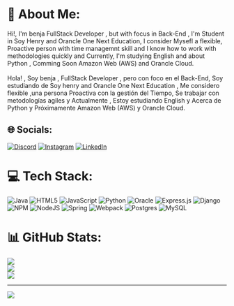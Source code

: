 # 💫 About Me:
Hi!, I'm benja FullStack Developer , but with focus in Back-End , I'm Student in Soy Henry and Orancle One Next Education, I consider Mysefl a flexible, Proactive person with time managemnt skill and I know how to work with methodologies quickly and Currently, I'm studying English and about Python , Comming Soon Amazon Web (AWS) and Orancle Cloud.<br><br>Hola! , Soy benja , FullStack Developer , pero con foco en el Back-End, Soy estudiando de Soy henry and Orancle One Next Education , Me considero flexible ,una persona Proactiva con la gestión del Tiempo, Se trabajar con metodologías agiles y Actualmente , Estoy estudiando English y Acerca de Python y Próximamente Amazon Web (AWS) y Orancle Cloud.


## 🌐 Socials:
[![Discord](https://img.shields.io/badge/Discord-%237289DA.svg?logo=discord&logoColor=white)](https://discord.gg/FB5dGf2vWS) [![Instagram](https://img.shields.io/badge/Instagram-%23E4405F.svg?logo=Instagram&logoColor=white)](https://instagram.com/benjataide1) [![LinkedIn](https://img.shields.io/badge/LinkedIn-%230077B5.svg?logo=linkedin&logoColor=white)](www.linkedin.com/in/benjamin-ataide-b06438183) 

# 💻 Tech Stack:
![Java](https://img.shields.io/badge/java-%23ED8B00.svg?style=for-the-badge&logo=java&logoColor=white) ![HTML5](https://img.shields.io/badge/html5-%23E34F26.svg?style=for-the-badge&logo=html5&logoColor=white) ![JavaScript](https://img.shields.io/badge/javascript-%23323330.svg?style=for-the-badge&logo=javascript&logoColor=%23F7DF1E) ![Python](https://img.shields.io/badge/python-3670A0?style=for-the-badge&logo=python&logoColor=ffdd54) ![Oracle](https://img.shields.io/badge/Oracle-F80000?style=for-the-badge&logo=oracle&logoColor=white) ![Express.js](https://img.shields.io/badge/express.js-%23404d59.svg?style=for-the-badge&logo=express&logoColor=%2361DAFB) ![Django](https://img.shields.io/badge/django-%23092E20.svg?style=for-the-badge&logo=django&logoColor=white) ![NPM](https://img.shields.io/badge/NPM-%23000000.svg?style=for-the-badge&logo=npm&logoColor=white) ![NodeJS](https://img.shields.io/badge/node.js-6DA55F?style=for-the-badge&logo=node.js&logoColor=white) ![Spring](https://img.shields.io/badge/spring-%236DB33F.svg?style=for-the-badge&logo=spring&logoColor=white) ![Webpack](https://img.shields.io/badge/webpack-%238DD6F9.svg?style=for-the-badge&logo=webpack&logoColor=black) ![Postgres](https://img.shields.io/badge/postgres-%23316192.svg?style=for-the-badge&logo=postgresql&logoColor=white) ![MySQL](https://img.shields.io/badge/mysql-%2300f.svg?style=for-the-badge&logo=mysql&logoColor=white)
# 📊 GitHub Stats:
![](https://github-readme-stats.vercel.app/api?username=benjataide1&theme=onedark&hide_border=false&include_all_commits=false&count_private=false)<br/>
![](https://github-readme-streak-stats.herokuapp.com/?user=benjataide1&theme=onedark&hide_border=false)<br/>
![](https://github-readme-stats.vercel.app/api/top-langs/?username=benjataide1&theme=onedark&hide_border=false&include_all_commits=false&count_private=false&layout=compact)

---
[![](https://visitcount.itsvg.in/api?id=benjataide1&icon=0&color=0)](https://visitcount.itsvg.in)

<!-- Proudly created with GPRM ( https://gprm.itsvg.in ) -->
